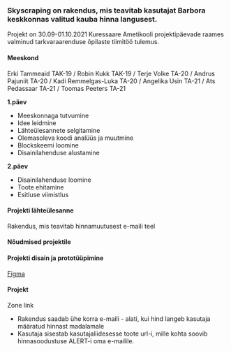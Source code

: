### Skyscraping on rakendus, mis teavitab kasutajat Barbora keskkonnas valitud kauba hinna langusest. 


Projekt on 30.09-01.10.2021 Kuressaare Ametikooli projektipäevade raames valminud tarkvaraarenduse õpilaste tiimitöö tulemus.


#### Meeskond
Erki Tammeaid TAK-19 / Robin Kukk TAK-19 / Terje Volke TA-20 / Andrus Pajuniit TA-20 / Kadi Remmelgas-Luka TA-20 / Angelika Usin TA-21 / Ats Pedassaar TA-21 / Toomas Peeters TA-21



**1.päev**
- Meeskonnaga tutvumine
- Idee leidmine
- Lähteülesannete selgitamine
- Olemasoleva koodi analüüs ja muutmine
- Blockskeemi loomine
- Disainilahenduse alustamine




**2.päev**
- Disainilahenduse loomine
- Toote ehitamine
- Esitluse viimistlus

#### Projekti lähteülesanne
Rakendus, mis teavitab hinnamuutusest e-maili teel


#### Nõudmised projektile



#### Projekti disain ja prototüüpimine

[Figma](https://www.figma.com/file/dKaIY18iWwqPMSx3WX8ZJ2/Untitled?node-id=0%3A1)

#### Projekt

Zone link


* Rakendus saadab ühe korra e-maili - alati, kui hind langeb kasutaja määratud hinnast madalamale
* Kasutaja sisestab kasutajaliidesesse toote url-i, mille kohta soovib hinnasoodustuse ALERT-i oma e-mailile.






